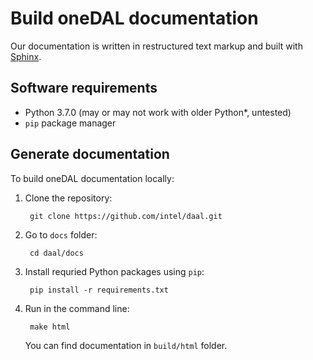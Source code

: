 <!-- file: README.md
******************************************************************************
* Copyright 2014-2020 Intel Corporation
*
* Licensed under the Apache License, Version 2.0 (the "License");
* you may not use this file except in compliance with the License.
* You may obtain a copy of the License at
*
*     http://www.apache.org/licenses/LICENSE-2.0
*
* Unless required by applicable law or agreed to in writing, software
* distributed under the License is distributed on an "AS IS" BASIS,
* WITHOUT WARRANTIES OR CONDITIONS OF ANY KIND, either express or implied.
* See the License for the specific language governing permissions and
* limitations under the License.
*******************************************************************************/-->

# Build oneDAL documentation

Our documentation is written in restructured text markup and built with [Sphinx](http://www.sphinx-doc.org/en/master/).

## Software requirements

- Python 3.7.0 (may or may not work with older Python*, untested)
- `pip` package manager

## Generate documentation

To build oneDAL documentation locally:

1. Clone the repository:

		git clone https://github.com/intel/daal.git

2. Go to `docs` folder:

		cd daal/docs

3. Install requried Python packages using `pip`:

		pip install -r requirements.txt

4. Run in the command line:

		make html

	You can find documentation in `build/html` folder.
